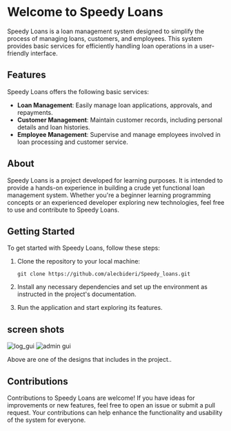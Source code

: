 # Welcome to Speedy Loans

Speedy Loans is a loan management system designed to simplify the process of managing loans, customers, and employees. This system provides basic services for efficiently handling loan operations in a user-friendly interface.

## Features

Speedy Loans offers the following basic services:

- **Loan Management**: Easily manage loan applications, approvals, and repayments.
- **Customer Management**: Maintain customer records, including personal details and loan histories.
- **Employee Management**: Supervise and manage employees involved in loan processing and customer service.

## About

Speedy Loans is a project developed for learning purposes. It is intended to provide a hands-on experience in building a crude yet functional loan management system. Whether you're a beginner learning programming concepts or an experienced developer exploring new technologies, feel free to use and contribute to Speedy Loans.

## Getting Started

To get started with Speedy Loans, follow these steps:

1. Clone the repository to your local machine:
   ```
   git clone https://github.com/alecbideri/Speedy_loans.git
   ```

2. Install any necessary dependencies and set up the environment as instructed in the project's documentation.

3. Run the application and start exploring its features.

## screen shots

![log_gui](https://github.com/alecbideri/Speedy_loans/assets/101627722/d258e6dc-ad67-435e-ba40-70f8db87915b)
![admin gui](https://github.com/alecbideri/Speedy_loans/assets/101627722/ddc40692-117a-4a94-bbde-8c6935a6dba1)

Above are one of the designs that includes in the project..

## Contributions

Contributions to Speedy Loans are welcome! If you have ideas for improvements or new features, feel free to open an issue or submit a pull request. Your contributions can help enhance the functionality and usability of the system for everyone.
